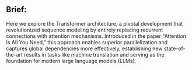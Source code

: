 ## Brief:
Here we explore the Transformer architecture, a pivotal development that revolutionized sequence modeling by entirely replacing recurrent connections with attention mechanisms. Introduced in the paper "Attention Is All You Need," this approach enables superior parallelization and captures global dependencies more effectively, establishing new state-of-the-art results in tasks like machine translation and serving as the foundation for modern large language models (LLMs).

